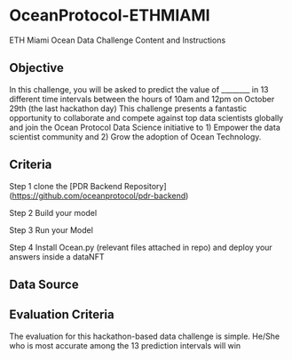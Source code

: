 # OceanProtocol-ETHMIAMI
ETH Miami Ocean Data Challenge Content and Instructions 


## Objective 
In this challenge, you will be asked to predict the value of ________ in 13 different time intervals between the hours of 10am and 12pm on October 29th (the last hackathon day)
This challenge presents a fantastic opportunity to collaborate and compete against top data scientists globally and join the Ocean Protocol Data Science initiative to 1) Empower the data scientist community and 2) Grow the adoption of Ocean Technology.

## Criteria
Step 1 clone the [PDR Backend Repository] (https://github.com/oceanprotocol/pdr-backend)

Step 2 Build your model 

Step 3 Run your Model 

Step 4 Install Ocean.py (relevant files attached in repo) and deploy your answers inside a dataNFT




## Data Source 



## Evaluation Criteria 
The evaluation for this hackathon-based data challenge is simple. He/She who is most accurate among the 13 prediction intervals will win
